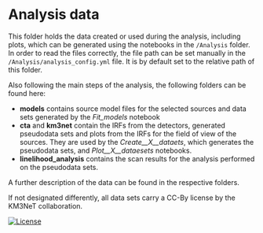 # Analysis data

This folder holds the data created or used during the analysis, including plots, which can be generated using the notebooks in the `/Analysis` folder. In order to read the files correctly, the file path can be set manually in the `/Analysis/analysis_config.yml` file. It is by default set to the relative path of this folder.

Also following the main steps of the analysis, the following folders can be found here:

* **models** contains source model files for the selected sources and data sets generated by the _Fit_models_ notebook
* **cta** and **km3net** contain the IRFs from the detectors, generated pseudodata sets and plots from the IRFs for the field of view of the sources. They are used by the _Create__X__dataets_, which generates the pseudodata sets, and _Plot__X__dataesets_ notebooks.
* **linelihood_analysis** contains the scan results for the analysis performed on the pseudodata sets.

A further description of the data can be found in the respective folders.

If not designated differently, all data sets carry a CC-By license by the KM3NeT collaboration.

[![License](https://certificates.creativecommons.org/cccertedu/wp-content/uploads/sites/5/2018/05/by-1-225x79.png)](https://creativecommons.org/licenses/by/4.0/)
